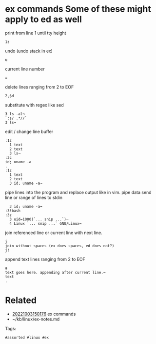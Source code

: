 # ex commands  Some of these might apply to ed as well

print from line 1 until tty height
```
1z
```

undo (undo stack in ex)
```
u
```

current line number
```
=
```

delete lines ranging from 2 to EOF
```
2,$d
```

substitute with regex like sed
```
3 ls -al¬
`:s/ .*//`
3 ls¬
```

edit / change line buffer
```
:1z
  1 text
  2 text
  3 ls¬
:3c
id; uname -a
.
:1z
  1 text
  2 text
  3 id; uname -a¬
```

pipe lines into the program and replace output like in vim.
pipe data send line or range of lines to stdin
```
  3 id; uname -a¬
:3!bash
:3z
  3 uid=1000(`... snip ...`)¬
  4 Linux `... snip ...` GNU/Linux¬
```

join referenced line or current line with next line.
```
j
join without spaces (ex does spaces, ed does not?)
j!
```

append text lines ranging from 2 to EOF
```
a
text goes here. appending after current line.¬
text
.
```
# Related

- [20221003150176](/zet/20221003150176/README.md) ex commands
- ~/kb/linux/ex-notes.md

Tags:

    #assorted #linux #ex
